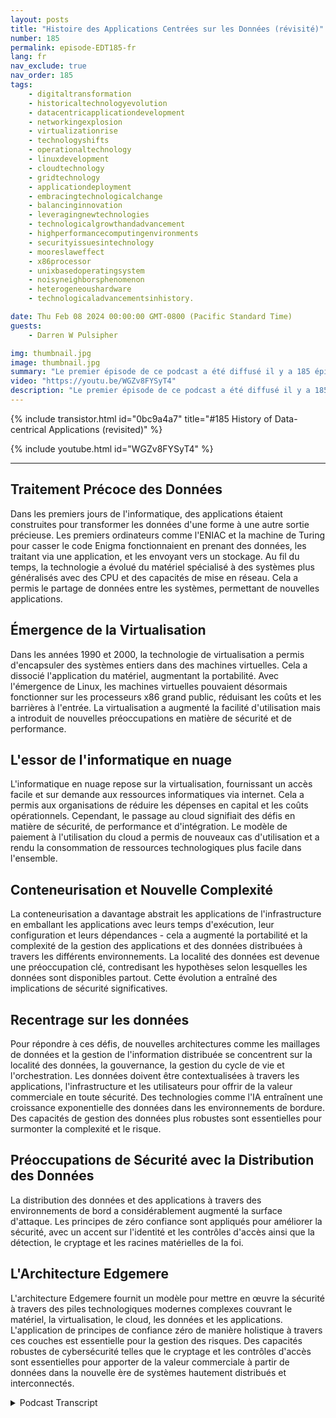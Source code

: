 ```yaml
---
layout: posts
title: "Histoire des Applications Centrées sur les Données (révisité)"
number: 185
permalink: episode-EDT185-fr
lang: fr
nav_exclude: true
nav_order: 185
tags:
    - digitaltransformation
    - historicaltechnologyevolution
    - datacentricapplicationdevelopment
    - networkingexplosion
    - virtualizationrise
    - technologyshifts
    - operationaltechnology
    - linuxdevelopment
    - cloudtechnology
    - gridtechnology
    - applicationdeployment
    - embracingtechnologicalchange
    - balancinginnovation
    - leveragingnewtechnologies
    - technologicalgrowthandadvancement
    - highperformancecomputingenvironments
    - securityissuesintechnology
    - mooreslaweffect
    - x86processor
    - unixbasedoperatingsystem
    - noisyneighborsphenomenon
    - heterogeneoushardware
    - technologicaladvancementsinhistory.

date: Thu Feb 08 2024 00:00:00 GMT-0800 (Pacific Standard Time)
guests:
    - Darren W Pulsipher

img: thumbnail.jpg
image: thumbnail.jpg
summary: "Le premier épisode de ce podcast a été diffusé il y a 185 épisodes. Dans cet épisode, l'animateur Darren Pulsipher refait l'épisode un pour fournir des informations mises à jour sur l'histoire du développement d'applications centrées sur les données. Il discute de la manière dont les nouvelles technologies comme l'informatique en périphérie et l'IA ont impacté la génération de données et la nécessité d'une meilleure gestion des données."
video: "https://youtu.be/WGZv8FYSyT4"
description: "Le premier épisode de ce podcast a été diffusé il y a 185 épisodes. Dans cet épisode, l'animateur Darren Pulsipher refait l'épisode un pour fournir des informations mises à jour sur l'histoire du développement d'applications centrées sur les données. Il discute de la manière dont les nouvelles technologies comme l'informatique en périphérie et l'IA ont impacté la génération de données et la nécessité d'une meilleure gestion des données."
---
```


<div>
{% include transistor.html id="0bc9a4a7" title="#185 History of Data-centrical Applications (revisited)" %}

{% include youtube.html id="WGZv8FYSyT4" %}
</div>

---

## Traitement Précoce des Données

Dans les premiers jours de l'informatique, des applications étaient construites pour transformer les données d'une forme à une autre sortie précieuse. Les premiers ordinateurs comme l'ENIAC et la machine de Turing pour casser le code Enigma fonctionnaient en prenant des données, les traitant via une application, et les envoyant vers un stockage. Au fil du temps, la technologie a évolué du matériel spécialisé à des systèmes plus généralisés avec des CPU et des capacités de mise en réseau. Cela a permis le partage de données entre les systèmes, permettant de nouvelles applications.

## Émergence de la Virtualisation

Dans les années 1990 et 2000, la technologie de virtualisation a permis d'encapsuler des systèmes entiers dans des machines virtuelles. Cela a dissocié l'application du matériel, augmentant la portabilité. Avec l'émergence de Linux, les machines virtuelles pouvaient désormais fonctionner sur les processeurs x86 grand public, réduisant les coûts et les barrières à l'entrée. La virtualisation a augmenté la facilité d'utilisation mais a introduit de nouvelles préoccupations en matière de sécurité et de performance.

## L'essor de l'informatique en nuage

L'informatique en nuage repose sur la virtualisation, fournissant un accès facile et sur demande aux ressources informatiques via internet. Cela a permis aux organisations de réduire les dépenses en capital et les coûts opérationnels. Cependant, le passage au cloud signifiait des défis en matière de sécurité, de performance et d'intégration. Le modèle de paiement à l'utilisation du cloud a permis de nouveaux cas d'utilisation et a rendu la consommation de ressources technologiques plus facile dans l'ensemble.

## Conteneurisation et Nouvelle Complexité

La conteneurisation a davantage abstrait les applications de l'infrastructure en emballant les applications avec leurs temps d'exécution, leur configuration et leurs dépendances - cela a augmenté la portabilité et la complexité de la gestion des applications et des données distribuées à travers les différents environnements. La localité des données est devenue une préoccupation clé, contredisant les hypothèses selon lesquelles les données sont disponibles partout. Cette évolution a entraîné des implications de sécurité significatives.

## Recentrage sur les données

Pour répondre à ces défis, de nouvelles architectures comme les maillages de données et la gestion de l'information distribuée se concentrent sur la localité des données, la gouvernance, la gestion du cycle de vie et l'orchestration. Les données doivent être contextualisées à travers les applications, l'infrastructure et les utilisateurs pour offrir de la valeur commerciale en toute sécurité. Des technologies comme l'IA entraînent une croissance exponentielle des données dans les environnements de bordure. Des capacités de gestion des données plus robustes sont essentielles pour surmonter la complexité et le risque.

## Préoccupations de Sécurité avec la Distribution des Données

La distribution des données et des applications à travers des environnements de bord a considérablement augmenté la surface d'attaque. Les principes de zéro confiance sont appliqués pour améliorer la sécurité, avec un accent sur l'identité et les contrôles d'accès ainsi que la détection, le cryptage et les racines matérielles de la foi.

## L'Architecture Edgemere

L'architecture Edgemere fournit un modèle pour mettre en œuvre la sécurité à travers des piles technologiques modernes complexes couvrant le matériel, la virtualisation, le cloud, les données et les applications. L'application de principes de confiance zéro de manière holistique à travers ces couches est essentielle pour la gestion des risques. Des capacités robustes de cybersécurité telles que le cryptage et les contrôles d'accès sont essentielles pour apporter de la valeur commerciale à partir de données dans la nouvelle ère de systèmes hautement distribués et interconnectés.



<details>
<summary> Podcast Transcript </summary>

<p></p>

</details>
